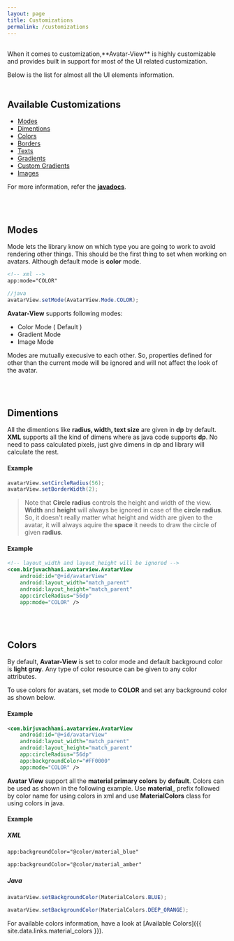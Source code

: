 ```yaml
---
layout: page
title: Customizations
permalink: /customizations
---
```


<br/>
When it comes to customization,**Avatar-View** is highly customizable and provides built in support for most of the UI related customization.

Below is the list for almost all the UI elements information.
<br/>
<br/>
## Available Customizations

* [Modes](#modes)
* [Dimentions](#dimensions)
* [Colors](#colors)
* [Borders](#borders)
* [Texts](#texts)
* [Gradients](#gradients)
* [Custom Gradients](#custom_gradients)
* [Images](#images)

For more information, refer the [**javadocs**]().

<!------------------------------------- Modes ------------------------------------->
<div class="modes"></div>
<br/>
<br/>

## Modes

Mode lets the library know on which type you are going to work to avoid rendering other things.
This should be the first thing to set when working on avatars. Although default mode is **color** mode.

```xml
<!-- xml -->
app:mode="COLOR"
```

```java
//java
avatarView.setMode(AvatarView.Mode.COLOR);
```

**Avatar-View** supports following modes:
* Color Mode ( Default )
* Gradient Mode
* Image Mode

Modes are mutually execusive to each other. So, properties defined for other than the current mode will be ignored and will not affect the look of the avatar. 

<!------------------------------------- Dimentions ------------------------------------->
<div id="dimensions"></div>
<br/>
<br/>

## Dimentions

All the dimentions like **radius, width, text size** are given in **dp** by default. **XML** supports all the kind of dimens where as java code supports **dp**. No need to pass calculated pixels, just give dimens in dp and library will calculate the rest.

#### Example
```java
avatarView.setCircleRadius(56);
avatarView.setBorderWidth(2);
```

> Note that **Circle radius** controls the height and width of the view. **Width** and **height** will always be ignored in case of the **circle radius**. So, it doesn't really matter what height and width are given to the avatar, it will always aquire the **space** it needs to draw the circle of given **radius**.

#### Example
```xml
<!-- layout_width and layout_height will be ignored -->
<com.birjuvachhani.avatarview.AvatarView
    android:id="@+id/avatarView"
    android:layout_width="match_parent"
    android:layout_height="match_parent"
    app:circleRadius="56dp"
    app:mode="COLOR" />
```

<!------------------------------------- Colors ------------------------------------->
<div id="colors"></div>
<br/>
<br/>

## Colors

By default, **Avatar-View** is set to color mode and default background color is **light gray**.
Any type of color resource can be given to any color attributes. 

To use colors for avatars, set mode to **COLOR** and set any background color as shown below.

#### Example
```xml
<com.birjuvachhani.avatarview.AvatarView
    android:id="@+id/avatarView"
    android:layout_width="match_parent"
    android:layout_height="match_parent"
    app:circleRadius="56dp"
    app:backgroundColor="#FF0000"
    app:mode="COLOR" />
```

**Avatar View** support all the **material primary colors** by **default**. Colors can be used as shown in the following example.
Use **material_** prefix followed by color name for using colors in xml and use **MaterialColors** class for using colors in java. 

#### Example
##### XML
```xml
app:backgroundColor="@color/material_blue"
```

```xml
app:backgroundColor="@color/material_amber"
```

##### Java
```java
avatarView.setBackgroundColor(MaterialColors.BLUE);
```
```java
avatarView.setBackgroundColor(MaterialColors.DEEP_ORANGE);
```

For available colors information, have a look at [Available Colors]({{ site.data.links.material_colors }}).
